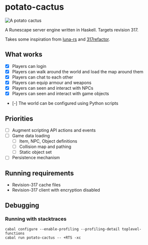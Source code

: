 # potato-cactus
![A potato
cactus](https://oldschool.runescape.wiki/images/thumb/Potato_cactus_detail.png/130px-Potato_cactus_detail.png?1bf07)

A Runescape server engine written in Haskell. Targets revision 317. 

Takes some inspiration from
[luna-rs](https://github.com/luna-rs/luna) and [317refactor](https://github.com/Jameskmonger/317refactor).

## What works
- [x] Players can login
- [x] Players can walk around the world and load the map around them
- [x] Players can chat to each other
- [x] Players can equip armour and weapons
- [x] Players can seen and interact with NPCs
- [x] Players can seen and interact with game objects
- [-] The world can be configured using Python scripts

## Priorities
- [ ] Augment scripting API actions and events
- [ ] Game data loading
  - [ ] Item, NPC, Object definitions
  - [ ] Collision map and pathing
  - [ ] Static object set
- [ ] Persistence mechanism
## Running requirements
- Revision-317 cache files
- Revision-317 client with encryption disabled

## Debugging
### Running with stacktraces
```
cabal configure --enable-profiling --profiling-detail toplevel-functions
cabal run potato-cactus -- +RTS -xc
```
